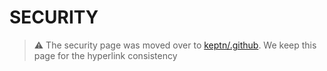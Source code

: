 # SECURITY

> :warning: The security page was moved over to [keptn/.github](https://github.com/keptn/.github/blob/main/CODE_OF_CONDUCT.md).
> We keep this page for the hyperlink consistency
